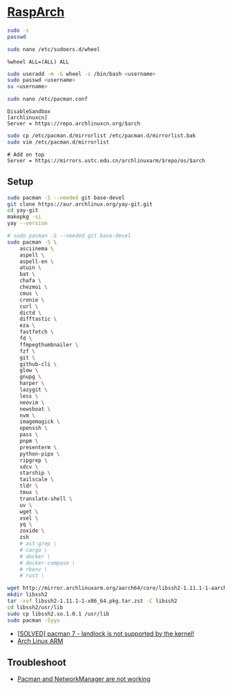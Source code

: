 # [RaspArch](https://raspex.exton.se/category/rasparch/)

```sh
sudo -s
passwd
```

```sh
sudo nano /etc/sudoers.d/wheel
```

```
%wheel ALL=(ALL) ALL
```

```sh
sudo useradd -m -G wheel -s /bin/bash <username>
sudo passwd <username>
su <username>
```

```sh
sudo nano /etc/pacman.conf
```

```
DisableSandbox
[archlinuxcn]
Server = https://repo.archlinuxcn.org/$arch
```

```sh
sudo cp /etc/pacman.d/mirrorlist /etc/pacman.d/mirrorlist.bak
sudo vim /etc/pacman.d/mirrorlist
```

```
# Add on top
Server = https://mirrors.ustc.edu.cn/archlinuxarm/$repo/os/$arch
```

## Setup

```sh
sudo pacman -S --needed git base-devel
git clone https://aur.archlinux.org/yay-git.git
cd yay-git
makepkg -si
yay --version
```

```sh
# sudo pacman -S --needed git base-devel
sudo pacman -S \
	asciinema \
	aspell \
	aspell-en \
	atuin \
	bat \
	chafa \
	chezmoi \
	cmus \
	cronie \
	curl \
	dictd \
	difftastic \
	eza \
	fastfetch \
	fd \
	ffmpegthumbnailer \
	fzf \
	git \
	github-cli \
	glow \
	gnupg \
	harper \
	lazygit \
	less \
	neovim \
	newsboat \
	nvm \
	imagemagick \
	openssh \
	pass \
	pnpm \
	presenterm \
	python-pipx \
	ripgrep \
	sdcv \
	starship \
	tailscale \
	tldr \
	tmux \
	translate-shell \
	uv \
	wget \
	xsel \
	yq \
	zoxide \
	zsh
	# ast-grep \
	# cargo \
	# docker \
	# docker-compose \
	# rbenv \
	# rust \
```

```sh
wget http://mirror.archlinuxarm.org/aarch64/core/libssh2-1.11.1-1-aarch64.pkg.tar.xz
mkdir libssh2
tar -xvf libssh2-1.11.1-1-x86_64.pkg.tar.zst -C libssh2
cd libssh2/usr/lib
sudo cp libssh2.so.1.0.1 /usr/lib
sudo pacman -Syyu
```

- [[SOLVED] pacman 7 - landlock is not supported by the kernel!](https://bbs.archlinux.org/viewtopic.php?id=299402)
- [Arch Linux ARM](https://mirrors.ustc.edu.cn/help/archlinuxarm.html)

## Troubleshoot

- [Pacman and NetworkManager are not working](https://forum.manjaro.org/t/pacman-and-networkmanager-are-not-working/174998/10)